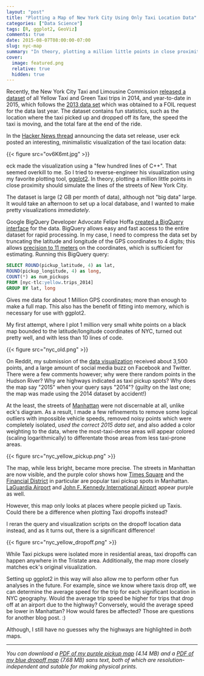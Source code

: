 ```yaml
---
layout: "post"
title: "Plotting a Map of New York City Using Only Taxi Location Data"
categories: ["Data Science"]
tags: [R, ggplot2, GeoViz]
comments: true
date: 2015-08-07T08:00:00-07:00
slug: nyc-map
summary: "In theory, plotting a million little points in close proximity should simulate the lines of the streets of New York City."
cover:
  image: featured.png
  relative: true
  hidden: true
---
```


Recently, the New York City Taxi and Limousine Commission [released a dataset](http://www.nyc.gov/html/tlc/html/about/trip_record_data.shtml) of all Yellow Taxi and Green Taxi trips in 2014, and year-to-date in 2015, which follows the [2013 data set](http://chriswhong.com/open-data/foil_nyc_taxi/) which was obtained to a FOIL request for the data last year. The dataset contains fun statistics, such as the location where the taxi picked up and dropped off its fare, the speed the taxi is moving, and the total fare at the end of the ride.

In the [Hacker News thread](https://news.ycombinator.com/item?id=10003118) announcing the data set release, user eck posted an interesting, minimalistic visualization of the taxi location data:

{{< figure src="ov6K6mt.jpg" >}}

eck made the visualization using a "few hundred lines of C++". That seemed overkill to me. So I tried to reverse-engineer his visualization using my favorite plotting tool, [ggplot2](http://ggplot2.org/). In theory, plotting a million little points in close proximity should simulate the lines of the streets of New York City.

The dataset is large (2 GB per month of data), although not "big data" large. It would take an afternoon to set up a local database, and I wanted to make pretty visualizations _immediately_.

Google BigQuery Developer Advocate Felipe Hoffa [created a BigQuery interface](https://www.reddit.com/r/bigquery/comments/3fo9ao/nyc_taxi_trips_now_officially_shared_by_the_nyc/) for the data. BigQuery allows easy and fast access to the entire dataset for rapid processing. In my case, I need to compress the data set by truncating the latitude and longitude of the GPS coordinates to 4 digits; this allows [precision to 11 meters](http://gis.stackexchange.com/a/8674) on the coordinates, which is sufficient for estimating. Running this BigQuery query:

```sql
SELECT ROUND(pickup_latitude, 4) as lat,
ROUND(pickup_longitude, 4) as long,
COUNT(*) as num_pickups
FROM [nyc-tlc:yellow.trips_2014]
GROUP BY lat, long
```

Gives me data for about 1 Million GPS coordinates; more than enough to make a full map. This also has the benefit of fitting into memory, which is necessary for use with ggplot2.

My first attempt, where I plot 1 million very small white points on a black map bounded to the latitude/longitude coordinates of NYC, turned out pretty well, and with less than 10 lines of code.

{{< figure src="nyc_old.png" >}}

On Reddit, my submission of the [data visualization](https://www.reddit.com/r/dataisbeautiful/comments/3fvg8i/map_of_new_york_city_plotted_using_locations_of/) received about 3,500 points, and a large amount of social media buzz on Facebook and Twitter. There were a few comments however; why were there random points in the Hudson River? Why are highways indicated as taxi pickup spots? Why does the map say "2015" when your query says "2014"? (guilty on the last one; the map was made using the 2014 dataset by accident!)

At the least, the streets of [Manhattan](https://en.wikipedia.org/wiki/Manhattan) were not discernable at all, unlike eck's diagram. As a result, I made a few refinements to remove some logical outliers with impossible vehicle speeds, removed noisy points which were completely isolated, _used the correct 2015 data set_, and also added a color weighting to the data, where the most-taxi-dense areas will appear colored (scaling logarithmically) to differentate those areas from less taxi-prone areas.

{{< figure src="nyc_yellow_pickup.png" >}}

The map, while less bright, became more precise. The streets in Manhattan are now visible, and the purple color shows how [Times Square](https://en.wikipedia.org/wiki/Times_Square) and the [Financial District](https://en.wikipedia.org/wiki/Financial_District,_Manhattan) in particular are popular taxi pickup spots in Manhattan. [LaGuardia Airport](https://en.wikipedia.org/wiki/LaGuardia_Airport) and [John F. Kennedy International Airport](https://en.wikipedia.org/wiki/John_F._Kennedy_International_Airport) appear purple as well.

However, this map only looks at places where people picked up Taxis. Could there be a difference when plotting Taxi dropoffs instead?

I reran the query and visualization scripts on the dropoff location data instead, and as it turns out, there is a significant difference!

{{< figure src="nyc_yellow_dropoff.png" >}}

While Taxi pickups were isolated more in residential areas, taxi dropoffs can happen anywhere in the Tristate area. Additionally, the map more closely matches eck's original visualization.

Setting up ggplot2 in this way will also allow me to perform other fun analyses in the future. For example, since we know where taxis drop off, we can determine the average speed for the trip for each significant location in NYC geography. Would the average trip speed be higher for trips that drop off at an airport due to the highway? Conversely, would the average speed be lower in Manhattan? How would fares be affected? Those are questions for another blog post. :)

Although, I still have no guesses why the highways are highlighted in _both_ maps.

---

_You can download a [PDF of my purple pickup map](https://dl.dropboxusercontent.com/u/2017402/nyc_yellow_pickup.pdf) (4.14 MB) and a [PDF of my blue dropoff map](https://dl.dropboxusercontent.com/u/2017402/nyc_yellow_dropoff.pdf) (7.68 MB) sans text, both of which are resolution-independent and sutable for making physical prints._

